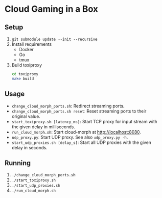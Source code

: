 # Cloud Gaming in a Box

## Setup

1. `git submodule update --init --recursive`
2. Install requirements
    * Docker
    * Go
    * tmux
3. Build toxiproxy
    ```sh
    cd toxiproxy
    make build
    ```

## Usage

* `change_cloud_morph_ports.sh`: Redirect streaming ports.
* `change_cloud_morph_ports.sh reset`: Reset streaming ports to their original value.
* `start_toxiproxy.sh [latency_ms]`: Start TCP proxy for input stream with the given delay in milliseconds.
* `run_cloud_morph.sh`: Start cloud-morph at <http://localhost:8080>.
* `udp_proxy.py`: Start UDP proxy. See also `udp_proxy.py -h`.
* `start_udp_proxies.sh [delay_s]`: Start all UDP proxies with the given delay in seconds.

## Running

1. `./change_cloud_morph_ports.sh`
2. `./start_toxiproxy.sh`
3. `./start_udp_proxies.sh`
4. `./run_cloud_morph.sh`

